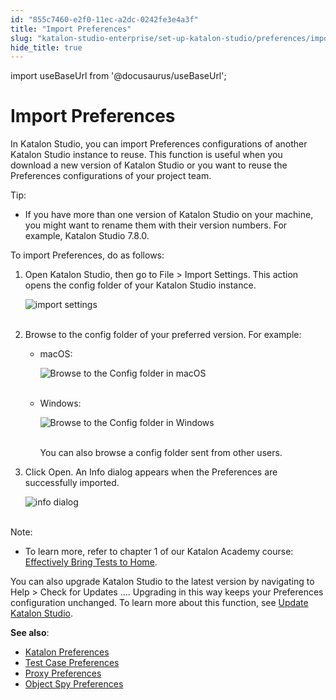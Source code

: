 ```yaml
---
id: "855c7460-e2f0-11ec-a2dc-0242fe3e4a3f"
title: "Import Preferences"
slug: "katalon-studio-enterprise/set-up-katalon-studio/preferences/import-preferences"
hide_title: true
---
```

import useBaseUrl from '@docusaurus/useBaseUrl';


# <a id="id" class="anchor_top_offset"/><a id="ariaid-title1" class="anchor_top_offset"/>Import Preferences

<p xmlns="http://www.w3.org/1999/xhtml" className="p">In Katalon Studio, you can import Preferences configurations of another Katalon Studio instance to reuse. This function is useful when you download a new version of Katalon Studio or you want to reuse the Preferences configurations of your project team.</p> 
<div xmlns="http://www.w3.org/1999/xhtml" className="note tip note_tip"><span className="note__title">Tip:</span> 
  <ul className="ul"><li className="li">If you have more than one version of Katalon Studio on your machine, you might want to rename them with their version numbers. For example, Katalon Studio 7.8.0.</li></ul>
</div>
<p xmlns="http://www.w3.org/1999/xhtml" className="p">To import Preferences, do as follows:</p> 
<ol xmlns="http://www.w3.org/1999/xhtml" className="ol"><li className="li">     <p className="p">Open Katalon Studio, then go to <span className="ph uicontrol">File</span> &gt; <span className="ph uicontrol">Import Settings</span>. This action opens the <span className="ph uicontrol">config</span> folder of your Katalon Studio instance.</p>     <p className="p"> <img className="image" src={useBaseUrl("https://github.com/katalon-studio/docs-images/raw/master/katalon-studio/docs/import-preferences/import-settings.png")} width={700} alt="import settings" /><br /><br />     </p>   </li><li className="li">     <p className="p">Browse to the <span className="ph uicontrol">config</span> folder of your preferred version. For example:</p>     <ul className="ul"><li className="li">         <p className="p">macOS:</p>         <p className="p"> <img className="image" src={useBaseUrl("https://github.com/katalon-studio/docs-images/raw/master/katalon-studio/docs/katalon-studio-preferences/macos.png")} alt="Browse to the Config folder in macOS" /><br /><br />         </p>       </li><li className="li">         <p className="p">Windows:</p>         <p className="p"> <img className="image" src={useBaseUrl("https://github.com/katalon-studio/docs-images/raw/master/katalon-studio/docs/katalon-studio-preferences/import_3.PNG")} alt="Browse to the Config folder in Windows" /><br /><br />         </p>         <p className="p">You can also browse a <span className="ph uicontrol">config</span> folder sent from other users.</p>       </li></ul>   </li><li className="li">     <p className="p">Click <span className="ph uicontrol">Open</span>. An <span className="ph uicontrol">Info</span> dialog appears when the Preferences are successfully imported.</p>     <p className="p"> <img className="image" src={useBaseUrl("https://github.com/katalon-studio/docs-images/raw/master/katalon-studio/docs/import-preferences/info.png")} width={500} alt="info dialog" /><br /><br />     </p>   </li></ol> 
<div xmlns="http://www.w3.org/1999/xhtml" className="note note note_note"><span className="note__title">Note:</span> 
  <ul className="ul"><li className="li">To learn more, refer to chapter 1 of our Katalon Academy course: <a className="xref j-external-link" href="https://academy.katalon.com/courses/work-from-home-productive/?utm_source=kat_docs&utm_medium=import_preferences" target="_blank">Effectively Bring Tests to Home</a>.</li></ul>
</div>
<p xmlns="http://www.w3.org/1999/xhtml" className="p">You can also upgrade Katalon Studio to the latest version by navigating to <span className="ph uicontrol">Help</span> &gt; <span className="ph uicontrol">Check for Updates ...</span>. Upgrading in this way keeps your Preferences configuration unchanged. To learn more about this function, see <a className="xref" href="/docs/legacy/katalon-studio-enterprise/set-up-katalon-studio/update-katalon-studio">Update Katalon Studio</a>.</p> 
<p xmlns="http://www.w3.org/1999/xhtml" className="p"> <strong className="ph b">See also</strong>:</p> 
<ul xmlns="http://www.w3.org/1999/xhtml" className="ul"><li className="li"> <a className="xref" href="/docs/legacy/katalon-studio-enterprise/set-up-katalon-studio/preferences/katalon-preferences">Katalon Preferences</a>   </li><li className="li"> <a className="xref" href="/docs/legacy/katalon-studio-enterprise/set-up-katalon-studio/preferences/test-case-preferences">Test Case Preferences</a>   </li><li className="li"> <a className="xref" href="/docs/legacy/katalon-studio-enterprise/set-up-katalon-studio/preferences/proxy-preferences">Proxy Preferences</a>   </li><li className="li"> <a className="xref" href="/docs/legacy/katalon-studio-enterprise/set-up-katalon-studio/preferences/object-spy-preferences">Object Spy Preferences</a>   </li></ul> 
